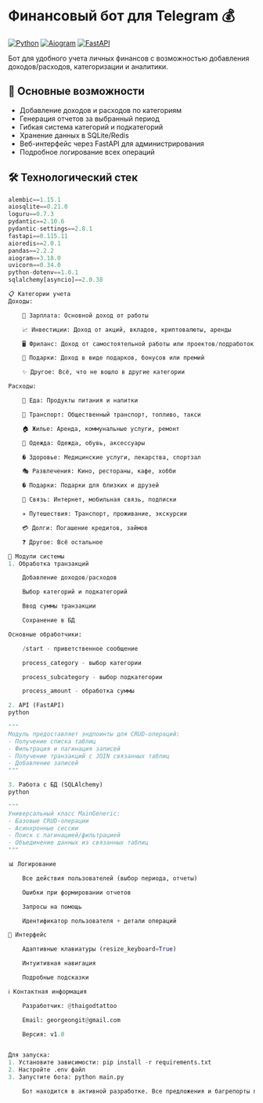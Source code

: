 # Финансовый бот для Telegram 💰

[![Python](https://img.shields.io/badge/Python-3.10%2B-blue)](https://python.org)
[![Aiogram](https://img.shields.io/badge/Aiogram-3.18.0-green)](https://docs.aiogram.dev/)
[![FastAPI](https://img.shields.io/badge/FastAPI-0.115.11-lightgrey)](https://fastapi.tiangolo.com/)

Бот для удобного учета личных финансов с возможностью добавления доходов/расходов, категоризации и аналитики.

## 📌 Основные возможности

- Добавление доходов и расходов по категориям
- Генерация отчетов за выбранный период
- Гибкая система категорий и подкатегорий
- Хранение данных в SQLite/Redis
- Веб-интерфейс через FastAPI для администрирования
- Подробное логирование всех операций

## 🛠 Технологический стек

```python
alembic==1.15.1
aiosqlite==0.21.0
loguru==0.7.3
pydantic==2.10.6
pydantic-settings==2.8.1
fastapi==0.115.11
aioredis==2.0.1
pandas==2.2.2
aiogram==3.18.0
uvicorn==0.34.0
python-dotenv==1.0.1
sqlalchemy[asyncio]==2.0.38

📋 Категории учета
Доходы:

    💼 Зарплата: Основной доход от работы

    📈 Инвестиции: Доход от акций, вкладов, криптовалюты, аренды

    🖥 Фриланс: Доход от самостоятельной работы или проектов/подработок

    🎁 Подарки: Доход в виде подарков, бонусов или премий

    ✨ Другое: Всё, что не вошло в другие категории

Расходы:

    🍏 Еда: Продукты питания и напитки

    🚕 Транспорт: Общественный транспорт, топливо, такси

    🏠 Жилье: Аренда, коммунальные услуги, ремонт

    👕 Одежда: Одежда, обувь, аксессуары

    � Здоровье: Медицинские услуги, лекарства, спортзал

    🎭 Развлечения: Кино, рестораны, кафе, хобби

    � Подарки: Подарки для близких и друзей

    📱 Связь: Интернет, мобильная связь, подписки

    ✈ Путешествия: Транспорт, проживание, экскурсии

    💳 Долги: Погашение кредитов, займов

    ❓ Другое: Всё остальное

🧩 Модули системы
1. Обработка транзакций

    Добавление доходов/расходов

    Выбор категорий и подкатегорий

    Ввод суммы транзакции

    Сохранение в БД

Основные обработчики:

    /start - приветственное сообщение

    process_category - выбор категории

    process_subcategory - выбор подкатегории

    process_amount - обработка суммы

2. API (FastAPI)
python

"""
Модуль предоставляет эндпоинты для CRUD-операций:
- Получение списка таблиц
- Фильтрация и пагинация записей
- Получение транзакций с JOIN связанных таблиц
- Добавление записей
"""

3. Работа с БД (SQLAlchemy)
python

"""
Универсальный класс MainGeneric:
- Базовые CRUD-операции
- Асинхронные сессии
- Поиск с пагинацией/фильтрацией
- Объединение данных из связанных таблиц
"""

📊 Логирование

    Все действия пользователей (выбор периода, отчеты)

    Ошибки при формировании отчетов

    Запросы на помощь

    Идентификатор пользователя + детали операций

📱 Интерфейс

    Адаптивные клавиатуры (resize_keyboard=True)

    Интуитивная навигация

    Подробные подсказки

ℹ Контактная информация

    Разработчик: @thaigodtattoo

    Email: georgeongit@gmail.com

    Версия: v1.0


Для запуска:
1. Установите зависимости: pip install -r requirements.txt
2. Настройте .env файл
3. Запустите бота: python main.py

    Бот находится в активной разработке. Все предложения и багрепорты приветствуются!
